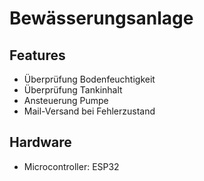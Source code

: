 # Bewässerungsanlage

## Features
- Überprüfung Bodenfeuchtigkeit
- Überprüfung Tankinhalt
- Ansteuerung Pumpe
- Mail-Versand bei Fehlerzustand

## Hardware
- Microcontroller: ESP32
